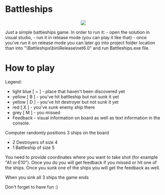 # Battleships
<p align="center">
  <img src="https://i.imgur.com/MMpaDI1.png" />
</p>
Just a simple battleships game.
In order to run it:
- open the solution in visual studio,
- run it in release mode (you can play it like that)
- once you've run it on release mode you can later go into project folder location than into "\Battleships\bin\Release\net6.0" and run Battleships.exe file.

# How to play
Legend:
- light blue [ ~ ] - place that haven't been discovered yet
- yellow [ B ] - you've hit battleship but not sunk it yet
- yellow [ D ] - you've hit destroyer but not sunk it yet
- red [ X ] - you've sunk enemy ship there
- grey [ M ] - you missed
- Feedback - visual information on board as well as text information in the console.

Computer randomly positions 3 ships on the board
- 2 Destroyers of size 4
- 1 Battleship of size 5

You need to provide coordinates where you want to take shot (for example "A1 or E10"). Once you do you will get feedback if you missed or hit one of the ships. Once you sunk one of the ships you will get the feedback as well.

When you sink all 3 ships the game ends

Don't forget to have fun :)
